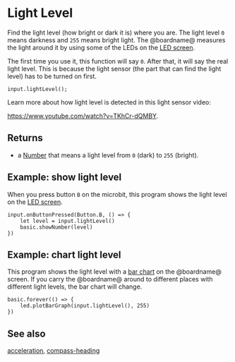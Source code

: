# Light Level

Find the light level (how bright or dark it is) where you are.
The light level ``0`` means darkness and ``255`` means bright light. 
The @boardname@ measures the light around it by using some of the
LEDs on the [LED screen](/device/screen).

The first time you use it, this function will say ``0``.
After that, it will say the real light level.
This is because the light sensor (the part that can find the light level)
has to be turned on first.

```sig
input.lightLevel();
```

Learn more about how light level is detected in this light sensor video:

https://www.youtube.com/watch?v=TKhCr-dQMBY.

## Returns

* a [Number](/types/number) that means a light level from ``0`` (dark) to ``255`` (bright).

## Example: show light level

When you press button `B` on the microbit, this
program shows the light level
on the [LED screen](/device/screen).

```blocks
input.onButtonPressed(Button.B, () => {
    let level = input.lightLevel()
    basic.showNumber(level)
})
```

## Example: chart light level

This program shows the light level with a [bar chart](/reference/led/plot-bar-graph) on the @boardname@ screen.
If you carry the @boardname@ around to different places with different light levels,
the bar chart will change.

```blocks
basic.forever(() => {
    led.plotBarGraph(input.lightLevel(), 255)
})
```

## See also

[acceleration](/reference/input/acceleration), [compass-heading](/reference/input/compass-heading)


